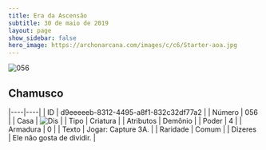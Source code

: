 ```yaml
---
title: Era da Ascensão
subtitle: 30 de maio de 2019
layout: page
show_sidebar: false
hero_image: https://archonarcana.com/images/c/c6/Starter-aoa.jpg
---
```


![056](https://cdn.keyforgegame.com/media/card_front/pt/435_056_J4FCR26RV6FC_pt.png)

## Chamusco

|----|----|
| ID | d9eeeeeb-8312-4495-a8f1-832c32df77a2 |
| Número | 056 |
| Casa | ![Dis](https://archonarcana.com/images/thumb/e/e8/Dis.png/22px-Dis.png "Dis") |
| Tipo | Criatura |
| Atributos | Demônio |
| Poder | 4 |
| Armadura | 0 |
| Texto | Jogar: Capture 3A. |
| Raridade | Comum |
| Dizeres | Ele não gosta de dividir. |
